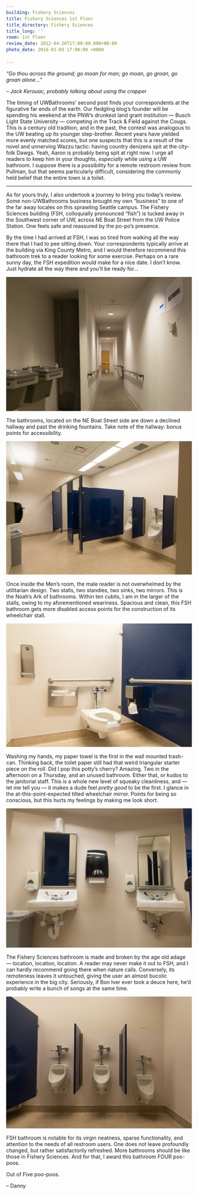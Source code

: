 ```yaml
---
building: Fishery Sciences
title: Fishery Sciences 1st Floor
title_directory: Fishery Sciences
title_long: ''
room: 1st Floor
review_date: 2012-04-26T17:00:00.000+00:00
photo_date: 2016-01-03 17:00:00 +0000

---
```

_“Go thou across the ground; go moan for man; go moan, go groan, go groan alone…”_

_– Jack Kerouac, probably talking about using the crapper_

The timing of UWBathrooms’ second post finds your correspondents at the figurative far ends of the earth. Our fledgling blog’s founder will be spending his weekend at the PNW’s drunkest land grant institution — Busch Light State University — competing in the Track & Field against the Cougs. This is a century old tradition, and in the past, the contest was analogous to the UW beating up its younger step-brother. Recent years have yielded more evenly matched scores, but one suspects that this is a result of the novel and unnerving Wazzu tactic: having country denizens spit at the city-folk Dawgs. Yeah, Aaron is probably being spit at right now. I urge all readers to keep him in your thoughts, _especially_ while using a UW bathroom. I suppose there is a possibility for a remote restroom review from Pullman, but that seems particularly difficult, considering the commonly held belief that the entire town is a toilet.

***

As for yours truly, I also undertook a journey to bring you today’s review. Some non-UWBathrooms business brought my own “business” to one of the far away locales on this sprawling Seattle campus. The Fishery Sciences building (FSH, colloquially pronounced “fish”) is tucked away in the Southwest corner of UW, across NE Boat Street from the UW Police Station. One feels safe and reassured by the po-po’s presence.

By the time I had arrived at FSH, I was so tired from walking all the way there that I had to pee sitting down. Your correspondents typically arrive at the building via King County Metro, and I would therefore recommend this bathroom trek to a reader looking for some exercise. Perhaps on a rare sunny day, the FSH expedition would make for a nice date. I don’t know. Just hydrate all the way there and you’ll be ready for…

<img src="/uploads/fsh_hall.jpg" data-lity />

The bathrooms, located on the NE Boat Street side are down a declined hallway and past the drinking fountains. Take note of the hallway: bonus points for accessibility. 

<img src="/uploads/fsh_1.jpg" data-lity />

Once inside the Men’s room, the male reader is not overwhelmed by the utilitarian design. Two stalls, two standies, two sinks, two mirrors. This is the Noah’s Ark of bathrooms. Within ten cubits, I am in the larger of the stalls, owing to my aforementioned weariness. Spacious and clean, this FSH bathroom gets more disabled access points for the construction of its wheelchair stall.

<img src="/uploads/fsh_4.jpg" data-lity />

Washing my hands, my paper towel is the first in the wall mounted trash-can. Thinking back, the toilet paper still had that weird triangular starter piece on the roll. Did I pop this potty’s cherry? Amazing. Two in the afternoon on a Thursday, and an unused bathroom. Either that, or kudos to the janitorial staff. This is a whole new level of squeaky cleanliness, and — let me tell you — it makes a dude feel _pretty good_ to be the first. I glance in the at-this-point-expected tilted wheelchair mirror. Points for being so conscious, but this hurts my feelings by making me look short.

<img src="/uploads/fsh_3.jpg" data-lity />

The Fishery Sciences bathroom is made and broken by the age old adage — location, location, location. A reader may never make it out to FSH, and I can hardly recommend going there when nature calls. Conversely, its remoteness leaves it untouched, giving the user an almost bucolic experience in the big city. Seriously, if Bon Iver ever took a deuce here, he’d probably write a bunch of songs at the same time.

<img src="/uploads/fsh_2.jpg" data-lity />

FSH bathroom is notable for its virgin neatness, sparse functionality, and attention to the needs of all restroom users. One does not leave profoundly changed, but rather satisfactorily refreshed. More bathrooms should be like those in Fishery Sciences. And for that, I award this bathroom FOUR poo-poos.

Out of Five poo-poos.

– Danny